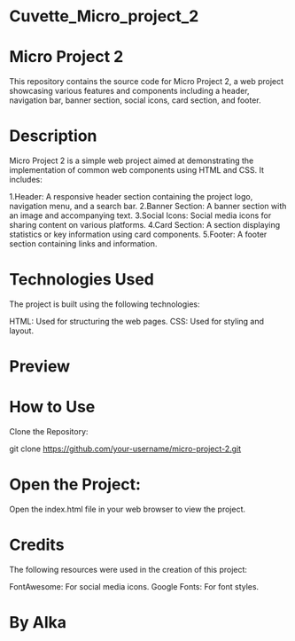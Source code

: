 # Cuvette_Micro_project_2
# Micro Project 2
This repository contains the source code for Micro Project 2, a web project showcasing various features and components including a header, navigation bar, banner section, social icons, card section, and footer.

# Description
Micro Project 2 is a simple web project aimed at demonstrating the implementation of common web components using HTML and CSS. It includes:

1.Header: A responsive header section containing the project logo, navigation menu, and a search bar.
2.Banner Section: A banner section with an image and accompanying text.
3.Social Icons: Social media icons for sharing content on various platforms.
4.Card Section: A section displaying statistics or key information using card components.
5.Footer: A footer section containing links and information.

# Technologies Used
The project is built using the following technologies:

HTML: Used for structuring the web pages.
CSS: Used for styling and layout.

# Preview

# How to Use
Clone the Repository:

git clone https://github.com/your-username/micro-project-2.git

# Open the Project:
Open the index.html file in your web browser to view the project.

# Credits
The following resources were used in the creation of this project:

FontAwesome: For social media icons.
Google Fonts: For font styles.

# By Alka
